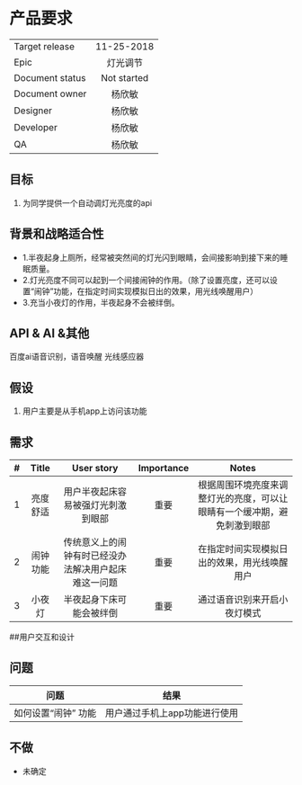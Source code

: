 # 产品要求
|       |         |
| ------------- |:-------------:|
| Target release  |11-25-2018|
| Epic      |  灯光调节      |
| Document status | Not started      |
|Document owner|杨欣敏|
| Designer      | 杨欣敏 |
| Developer      |  杨欣敏    |
| QA |   杨欣敏   |

## 目标
1. 为同学提供一个自动调灯光亮度的api

## 背景和战略适合性
* 1.半夜起身上厕所，经常被突然间的灯光闪到眼睛，会间接影响到接下来的睡眠质量。
* 2.灯光亮度不同可以起到一个间接闹钟的作用。（除了设置亮度，还可以设置“闹钟”功能，在指定时间实现模拟日出的效果，用光线唤醒用户）
* 3.充当小夜灯的作用，半夜起身不会被绊倒。
## API & AI &其他
百度ai语音识别，语音唤醒
光线感应器

## 假设
1. 用户主要是从手机app上访问该功能 
## 需求
|    #     |    Title     |       User story     |      Importance     |      Notes     |
| ------------- |:-------------:|:-------------:|:-------------:|:-------------:|
|1       | 亮度舒适 | 用户半夜起床容易被强灯光刺激到眼部  | 重要 | 根据周围环境亮度来调整灯光的亮度，可以让眼睛有一个缓冲期，避免刺激到眼部 |
|2         |闹钟功能|传统意义上的闹钟有时已经没办法解决用户起床难这一问题|重要|在指定时间实现模拟日出的效果，用光线唤醒用户|
|3       |小夜灯|半夜起身下床可能会被绊倒|重要|通过语音识别来开启小夜灯模式|



##用户交互和设计

## 问题
|    问题     |       结果    |
| ------------- |:-------------:|
|如何设置“闹钟” 功能 |用户通过手机上app功能进行使用|


## 不做
* 未确定

